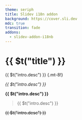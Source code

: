 ```yaml
---
theme: seriph
title: Slidev i18n addon
background: https://cover.sli.dev
mdc: true
transition: fade
addons:
  - slidev-addon-i18nb
---
```


# {{ $t("title") }}

{{ $t("intro.desc") }} {.mt-8!}

*{{ $t("intro.desc") }}*

**{{ $t("intro.desc") }}**

> {{ $t("intro.desc") }}

~~{{ $t("intro.desc") }}~~

<!--
This is note
-->
